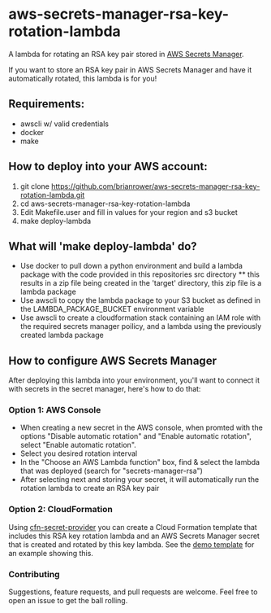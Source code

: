 # aws-secrets-manager-rsa-key-rotation-lambda
A lambda for rotating an RSA key pair stored in [AWS Secrets Manager](https://aws.amazon.com/secrets-manager).

If you want to store an RSA key pair in AWS Secrets Manager and have it automatically rotated, this lambda is for you!

## Requirements:
* awscli w/ valid credentials
* docker
* make

## How to deploy into your AWS account:
1. git clone https://github.com/brianrower/aws-secrets-manager-rsa-key-rotation-lambda.git
2. cd aws-secrets-manager-rsa-key-rotation-lambda
3. Edit Makefile.user and fill in values for your region and s3 bucket
4. make deploy-lambda

## What will 'make deploy-lambda' do?
* Use docker to pull down a python environment and build a lambda package with the code provided in this repositories src directory
** this results in a zip file being created in the 'target' directory, this zip file is a lambda package
* Use awscli to copy the lambda package to your S3 bucket as defined in the LAMBDA_PACKAGE_BUCKET environment variable
* Use awscli to create a cloudformation stack containing an IAM role with the required secrets manager poilicy, and a lambda using the previously created lambda package

## How to configure AWS Secrets Manager
After deploying this lambda into your environment, 
you'll want to connect it with secrets in the secret manager, here's how to do that:

### Option 1: AWS Console
* When creating a new secret in the AWS console, when promted with the options 
    "Disable automatic rotation" and "Enable automatic rotation", select 
    "Enable automatic rotation".
* Select you desired rotation interval
* In the "Choose an AWS Lambda function" box, 
    find & select the lambda that was deployed (search for "secrets-manager-rsa")
* After selecting next and storing your secret, 
    it will automatically run the rotation lambda to create an RSA key pair

### Option 2: CloudFormation
Using [cfn-secret-provider](https://github.com/brianrower/cfn-secret-provider) you can create a Cloud Formation template 
that includes this RSA key rotation lambda and an AWS Secrets Manager secret that is created and rotated by this key
lambda. See the [demo template](https://github.com/brianrower/aws-secrets-manager-rsa-key-rotation-lambda/blob/master/cloudformation/secrets-manager-secret-with-rotation.yaml)
for an example showing this.

### Contributing
Suggestions, feature requests, and pull requests are welcome. Feel free to open an issue to get the ball rolling. 